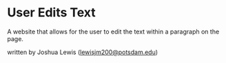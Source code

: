 # User Edits Text

A website that allows for the user to edit the text within a paragraph on the page.

written by Joshua Lewis (lewisjm200@potsdam.edu)